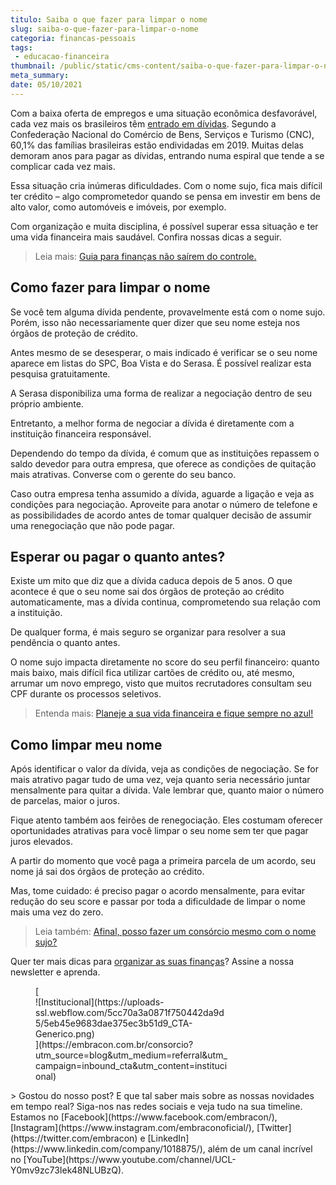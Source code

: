 ```yaml
---
titulo: Saiba o que fazer para limpar o nome
slug: saiba-o-que-fazer-para-limpar-o-nome
categoria: financas-pessoais
tags:
 - educacao-financeira
thumbnail: /public/static/cms-content/saiba-o-que-fazer-para-limpar-o-nome.png
meta_summary: 
date: 05/10/2021
---
```

Com a baixa oferta de empregos e uma situação econômica desfavorável, cada vez mais os brasileiros têm [entrado em dívidas](https://www.embracon.com.br/blog/divida-de-cartao-de-credito-como-sair-dela-e-nao-entrar-mais). Segundo a Confederação Nacional do Comércio de Bens, Serviços e Turismo (CNC), 60,1% das famílias brasileiras estão endividadas em 2019. Muitas delas demoram anos para pagar as dívidas, entrando numa espiral que tende a se complicar cada vez mais.

Essa situação cria inúmeras dificuldades. Com o nome sujo, fica mais difícil ter crédito – algo comprometedor quando se pensa em investir em bens de alto valor, como automóveis e imóveis, por exemplo.

Com organização e muita disciplina, é possível superar essa situação e ter uma vida financeira mais saudável. Confira nossas dicas a seguir.

> Leia mais: [Guia para finanças não saírem do controle.](https://www.embracon.com.br/blog/planejamento-financeiro-um-guia-para-as-financas-nao-sairem-de-controle)

Como fazer para limpar o nome
-----------------------------

Se você tem alguma dívida pendente, provavelmente está com o nome sujo. Porém, isso não necessariamente quer dizer que seu nome esteja nos órgãos de proteção de crédito.

Antes mesmo de se desesperar, o mais indicado é verificar se o seu nome aparece em listas do SPC, Boa Vista e do Serasa. É possível realizar esta pesquisa gratuitamente.

A Serasa disponibiliza uma forma de realizar a negociação dentro de seu próprio ambiente.

Entretanto, a melhor forma de negociar a dívida é diretamente com a instituição financeira responsável.

Dependendo do tempo da dívida, é comum que as instituições repassem o saldo devedor para outra empresa, que oferece as condições de quitação mais atrativas. Converse com o gerente do seu banco.

Caso outra empresa tenha assumido a dívida, aguarde a ligação e veja as condições para negociação. Aproveite para anotar o número de telefone e as possibilidades de acordo antes de tomar qualquer decisão de assumir uma renegociação que não pode pagar.

Esperar ou pagar o quanto antes?
--------------------------------

Existe um mito que diz que a dívida caduca depois de 5 anos. O que acontece é que o seu nome sai dos órgãos de proteção ao crédito automaticamente, mas a dívida continua, comprometendo sua relação com a instituição.

De qualquer forma, é mais seguro se organizar para resolver a sua pendência o quanto antes.

O nome sujo impacta diretamente no score do seu perfil financeiro: quanto mais baixo, mais difícil fica utilizar cartões de crédito ou, até mesmo, arrumar um novo emprego, visto que muitos recrutadores consultam seu CPF durante os processos seletivos.

> Entenda mais: [Planeje a sua vida financeira e fique sempre no azul!](https://www.embracon.com.br/blog/planeje-sua-vida-financeira-e-fique-sempre-no-azul)

Como limpar meu nome
--------------------

Após identificar o valor da dívida, veja as condições de negociação. Se for mais atrativo pagar tudo de uma vez, veja quanto seria necessário juntar mensalmente para quitar a dívida. Vale lembrar que, quanto maior o número de parcelas, maior o juros.

Fique atento também aos feirões de renegociação. Eles costumam oferecer oportunidades atrativas para você limpar o seu nome sem ter que pagar juros elevados.

A partir do momento que você paga a primeira parcela de um acordo, seu nome já sai dos órgãos de proteção ao crédito.

Mas, tome cuidado: é preciso pagar o acordo mensalmente, para evitar redução do seu score e passar por toda a dificuldade de limpar o nome mais uma vez do zero.

> Leia também: [Afinal, posso fazer um consórcio mesmo com o nome sujo?](https://www.embracon.com.br/blog/afinal-posso-fazer-um-consorcio-mesmo-com-o-nome-sujo)

Quer ter mais dicas para [organizar as suas finanças](https://www.embracon.com.br/blog/7-dicas-para-comecar-a-sua-organizacao-financeira)? Assine a nossa newsletter e aprenda.

<figure class="w-richtext-figure-type-image w-richtext-align-center" style="max-width:310px">[<div>![Institucional](https://uploads-ssl.webflow.com/5cc70a3a0871f750442da9d5/5eb45e9683dae375ec3b51d9_CTA-Generico.png)</div>](https://embracon.com.br/consorcio?utm_source=blog&utm_medium=referral&utm_campaign=inbound_cta&utm_content=institucional)</figure>> Gostou do nosso post? E que tal saber mais sobre as nossas novidades em tempo real? Siga-nos nas redes sociais e veja tudo na sua timeline. Estamos no [Facebook](https://www.facebook.com/embracon/), [Instagram](https://www.instagram.com/embraconoficial/), [Twitter](https://twitter.com/embracon) e [LinkedIn](https://www.linkedin.com/company/1018875/), além de um canal incrível no [YouTube](https://www.youtube.com/channel/UCL-Y0mv9zc73Iek48NLUBzQ).
